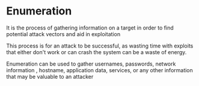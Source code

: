 # Enumeration
It is the process of gathering information on a target in order to find potential attack vectors and aid in exploitation 

This process is for an attack to be successful, as wasting time with exploits that either don't work or can crash the system can be a waste of energy. 

Enumeration can be used to gather usernames, passwords, network information , hostname, application data, services, or any other information that may be valuable to an attacker 